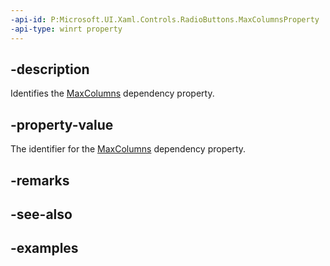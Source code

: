 ```yaml
---
-api-id: P:Microsoft.UI.Xaml.Controls.RadioButtons.MaxColumnsProperty
-api-type: winrt property
---
```


## -description

Identifies the [MaxColumns](radiobuttons_maxcolumns.md) dependency property.

## -property-value

The identifier for the [MaxColumns](radiobuttons_maxcolumns.md) dependency property.

## -remarks

## -see-also

## -examples

